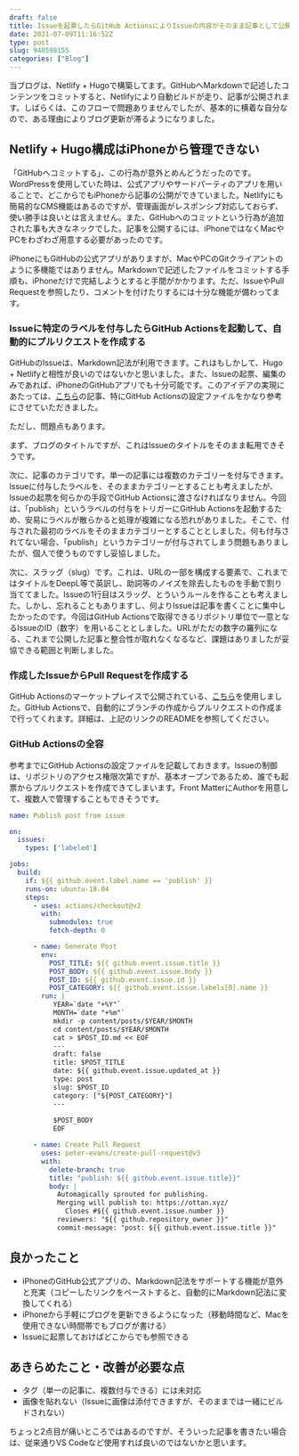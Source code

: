 ```yaml
---
draft: false
title: Issueを起票したらGitHub ActionsによりIssueの内容がそのまま記事として公開されるようにしてみた
date: 2021-07-09T11:16:52Z   
type: post
slug: 940598155
categories: ["Blog"]
---
```


当ブログは、Netlify + Hugoで構築してます。GitHubへMarkdownで記述したコンテンツをコミットすると、Netlifyにより自動ビルドが走り、記事が公開されます。しばらくは、このフローで問題ありませんでしたが、基本的に横着な自分なので、ある理由によりブログ更新が滞るようになりました。

## Netlify + Hugo構成はiPhoneから管理できない

「GitHubへコミットする」、この行為が意外とめんどうだったのです。WordPressを使用していた時は、公式アプリやサードパーティのアプリを用いることで、どこからでもiPhoneから記事の公開ができていました。Netlifyにも簡易的なCMS機能はあるのですが、管理画面がレスポンシブ対応しておらず、使い勝手は良いとは言えません。また、GitHubへのコミットという行為が追加された事も大きなネックでした。記事を公開するには、iPhoneではなくMacやPCをわざわざ用意する必要があったのです。

iPhoneにもGitHubの公式アプリがありますが、MacやPCのGitクライアントのように多機能ではありません。Markdownで記述したファイルをコミットする手順も、iPhoneだけで完結しようとすると手間がかかります。ただ、IssueやPull Requestを参照したり、コメントを付けたりするには十分な機能が備わってます。

### Issueに特定のラベルを付与したらGitHub Actionsを起動して、自動的にプルリクエストを作成する

GitHubのIssueは、Markdown記法が利用できます。これはもしかして、Hugo + Netlifyと相性が良いのではないかと思いました。また、Issueの起票、編集のみであれば、iPhoneのGitHubアプリでも十分可能です。このアイデアの実現にあたっては、[こちら](https://shazow.net/posts/github-issues-as-a-hugo-frontend/)の記事、特にGitHub Actionsの設定ファイルをかなり参考にさせていただきました。

ただし、問題点もあります。

まず、ブログのタイトルですが、これはIssueのタイトルをそのまま転用できそうです。

次に、記事のカテゴリです。単一の記事には複数のカテゴリーを付与できます。Issueに付与したラベルを、そのままカテゴリーとすることも考えましたが、Issueの起票を何らかの手段でGitHub Actionsに渡さなければなりません。今回は、「publish」というラベルの付与をトリガーにGitHub Actionsを起動するため、安易にラベルが散らかると処理が複雑になる恐れがありました。そこで、付与された最初のラベルをそのままカテゴリーとすることとしました。何も付与されてない場合、「publish」というカテゴリーが付与されてしまう問題もありましたが、個人で使うものですし妥協しました。

次に、スラッグ（slug）です。これは、URLの一部を構成する要素で、これまではタイトルをDeepL等で英訳し、助詞等のノイズを除去したものを手動で割り当ててました。Issueの1行目はスラッグ、とういうルールを作ることも考えました。しかし、忘れることもありますし、何よりIssueは記事を書くことに集中したかったのです。今回はGitHub Actionsで取得できるリポジトリ単位で一意となるIssueのID（数字）を用いることとしました。URLがただの数字の羅列になる、これまで公開した記事と整合性が取れなくなるなど、課題はありましたが妥協できる範囲と判断しました。

### 作成したIssueからPull Requestを作成する

GitHub Actionsのマーケットプレイスで公開されている、[こちら](https://github.com/marketplace/actions/create-pull-request)を使用しました。GitHub Actionsで、自動的にブランチの作成からプルリクエストの作成まで行ってくれます。詳細は、上記のリンクのREADMEを参照してください。

### GitHub Actionsの全容

参考までにGitHub Actionsの設定ファイルを記載しておきます。Issueの制御は、リポジトリのアクセス権限次第ですが、基本オープンであるため、誰でも起票からプルリクエストを作成できてしまいます。Front MatterにAuthorを用意して、複数人で管理することもできそうです。

```yml
name: Publish post from issue

on:
  issues:
    types: ['labeled']

jobs:
  build:
    if: ${{ github.event.label.name == 'publish' }}
    runs-on: ubuntu-18.04
    steps:
      - uses: actions/checkout@v2
        with:
          submodules: true
          fetch-depth: 0

      - name: Generate Post
        env:
          POST_TITLE: ${{ github.event.issue.title }}
          POST_BODY: ${{ github.event.issue.body }}
          POST_ID: ${{ github.event.issue.id }}
          POST_CATEGORY: ${{ github.event.issue.labels[0].name }}
        run: |
           YEAR=`date "+%Y"`
           MONTH=`date "+%m"`
           mkdir -p content/posts/$YEAR/$MONTH
           cd content/posts/$YEAR/$MONTH
           cat > $POST_ID.md << EOF
           ---
           draft: false
           title: $POST_TITLE
           date: ${{ github.event.issue.updated_at }}   
           type: post
           slug: $POST_ID
           category: ["${POST_CATEGORY}"]
           ---
          
           $POST_BODY
           EOF

      - name: Create Pull Request
        uses: peter-evans/create-pull-request@v3
        with:
          delete-branch: true
          title: "publish: ${{ github.event.issue.title}}"
          body: |
            Automagically sprouted for publishing.
            Merging will publish to: https://ottan.xyz/
              Closes #${{ github.event.issue.number }}
            reviewers: "${{ github.repository_owner }}"
            commit-message: "post: ${{ github.event.issue.title }}"
```

## 良かったこと

- iPhoneのGitHub公式アプリの、Markdown記法をサポートする機能が意外と充実（コピーしたリンクをペーストすると、自動的にMarkdown記法に変換してくれる）
- iPhoneから手軽にブログを更新できるようになった（移動時間など、Macを使用できない時間帯でもブログが書ける）
- Issueに起票しておけばどこからでも参照できる

## あきらめたこと・改善が必要な点

- タグ（単一の記事に、複数付与できる）には未対応
- 画像を貼れない（Issueに画像は添付できますが、そのままでは一緒にビルドされない）

ちょっと2点目が痛いところではあるのですが、そういった記事を書きたい場合は、従来通りVS Codeなど使用すれば良いのではないかと思います。
